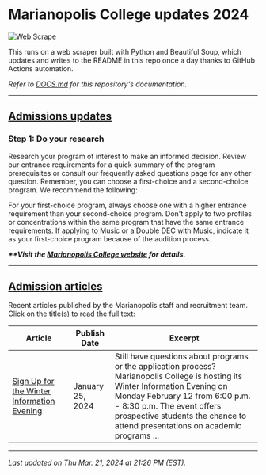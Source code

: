 # Marianopolis College updates 2024

[![Web Scrape](https://github.com/cw118/mari-updates/actions/workflows/scrape.yml/badge.svg)](https://github.com/cw118/mari-updates/actions/workflows/scrape.yml)

This runs on a web scraper built with Python and Beautiful Soup, which updates and writes to the README in this repo once a day thanks to GitHub Actions automation.

*Refer to [DOCS.md](DOCS.md) for this repository's documentation.*

---

## [Admissions updates](https://www.bemarianopolis.ca/admissions/updates/)

### Step 1: Do your research
Research your program of interest to make an informed decision. Review our entrance requirements for a quick summary of the program prerequisites or consult our frequently asked questions page for any other question. Remember, you can choose a first-choice and a second-choice program. We recommend the following:

For your first-choice program, always choose one with a higher entrance requirement than your second-choice program.
Don't apply to two profiles or concentrations within the same program that have the same entrance requirements.
If applying to Music or a Double DEC with Music, indicate it as your first-choice program because of the audition process.

***\*\*Visit the [Marianopolis College website](https://www.bemarianopolis.ca/admissions/updates/) for details.***

---

## [Admission articles](https://www.bemarianopolis.ca/category/admissions/)

Recent articles published by the Marianopolis staff and recruitment team. Click on the title(s) to read the full text:

| Article | Publish Date | Excerpt |
| ------- | ------------ | ------- |
| [Sign Up for the Winter Information Evening](https://www.bemarianopolis.ca/sign-up-for-the-winter-information-evening-on-feb-12/) | January 25, 2024 | Still have questions about programs or the application process? Marianopolis College is hosting its Winter Information Evening on Monday February 12 from 6:00 p.m. - 8:30 p.m. The event offers prospective students the chance to attend presentations on academic programs ... |

---

*Last updated on Thu Mar. 21, 2024 at 21:26 PM (EST).*
